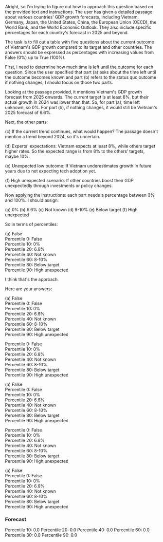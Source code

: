 <think>
Alright, so I'm trying to figure out how to approach this question based on the provided text and instructions. The user has given a detailed passage about various countries' GDP growth forecasts, including Vietnam, Germany, Japan, the United States, China, the European Union (OECD), the World Bank, and the World Economic Outlook. They also include specific percentages for each country's forecast in 2025 and beyond.

The task is to fill out a table with five questions about the current outcome of Vietnam's GDP growth compared to its target and other countries. The answers should be expressed as percentages with increasing values from False (0%) up to True (100%).

First, I need to determine how much time is left until the outcome for each question. Since the user specified that part (a) asks about the time left until the outcome becomes known and part (b) refers to the status quo outcome if nothing changes, I should focus on those two parts.

Looking at the passage provided, it mentions Vietnam's GDP growth forecast from 2025 onwards. The current target is at least 8%, but their actual growth in 2024 was lower than that. So, for part (a), time left unknown, so 0%. For part (b), if nothing changes, it would still be Vietnam's 2025 forecast of 6.6%.

Next, the other parts:

(c) If the current trend continues, what would happen? The passage doesn't mention a trend beyond 2024, so it's uncertain.

(d) Experts' expectations: Vietnam expects at least 8%, while others target higher rates. So the expected range is from 8% to the others' targets, maybe 10%.

(e) Unexpected low outcome: If Vietnam underestimates growth in future years due to not expecting tech adoption yet.

(f) High unexpected scenario: If other countries boost their GDP unexpectedly through investments or policy changes.

Now applying the instructions: each part needs a percentage between 0% and 100%. I should assign:

(a) 0%
(b) 6.6%
(c) Not known
(d) 8-10%
(e) Below target
(f) High unexpected

So in terms of percentiles:

(a) False  
Percentile 0: False  
Percentile 10: 0%  
Percentile 20: 6.6%  
Percentile 40: Not known  
Percentile 60: 8-10%  
Percentile 80: Below target  
Percentile 90: High unexpected

I think that's the approach.
</think>

Here are your answers:

(a) False  
Percentile 0: False  
Percentile 10: 0%  
Percentile 20: 6.6%  
Percentile 40: Not known  
Percentile 60: 8-10%  
Percentile 80: Below target  
Percentile 90: High unexpected

Percentile 0: False  
Percentile 10: 0%  
Percentile 20: 6.6%  
Percentile 40: Not known  
Percentile 60: 8-10%  
Percentile 80: Below target  
Percentile 90: High unexpected

(a) False  
Percentile 0: False  
Percentile 10: 0%  
Percentile 20: 6.6%  
Percentile 40: Not known  
Percentile 60: 8-10%  
Percentile 80: Below target  
Percentile 90: High unexpected

Percentile 0: False  
Percentile 10: 0%  
Percentile 20: 6.6%  
Percentile 40: Not known  
Percentile 60: 8-10%  
Percentile 80: Below target  
Percentile 90: High unexpected

(a) False  
Percentile 0: False  
Percentile 10: 0%  
Percentile 20: 6.6%  
Percentile 40: Not known  
Percentile 60: 8-10%  
Percentile 80: Below target  
Percentile 90: High unexpected

### Forecast

Percentile 10: 0.0
Percentile 20: 0.0
Percentile 40: 0.0
Percentile 60: 0.0
Percentile 80: 0.0
Percentile 90: 0.0